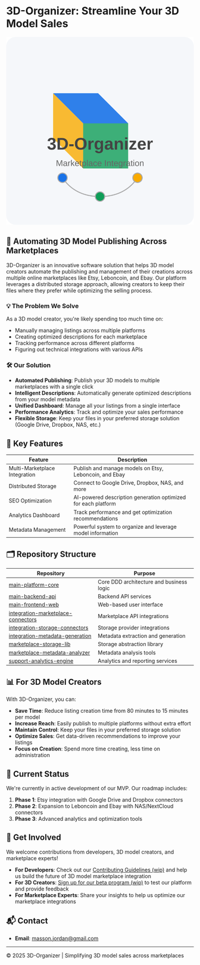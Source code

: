 # 3D-Organizer: Streamline Your 3D Model Sales

![Banner Image](./resources/banner.svg)

## 🚀 Automating 3D Model Publishing Across Marketplaces

3D-Organizer is an innovative software solution that helps 3D model creators automate the publishing and management of their creations across multiple online marketplaces like Etsy, Leboncoin, and Ebay. Our platform leverages a distributed storage approach, allowing creators to keep their files where they prefer while optimizing the selling process.

### 💡 The Problem We Solve

As a 3D model creator, you're likely spending too much time on:
- Manually managing listings across multiple platforms
- Creating optimized descriptions for each marketplace
- Tracking performance across different platforms
- Figuring out technical integrations with various APIs

### 🛠️ Our Solution

- **Automated Publishing**: Publish your 3D models to multiple marketplaces with a single click
- **Intelligent Descriptions**: Automatically generate optimized descriptions from your model metadata
- **Unified Dashboard**: Manage all your listings from a single interface
- **Performance Analytics**: Track and optimize your sales performance
- **Flexible Storage**: Keep your files in your preferred storage solution (Google Drive, Dropbox, NAS, etc.)

## 🌟 Key Features

| Feature | Description |
|---------|-------------|
| Multi-Marketplace Integration | Publish and manage models on Etsy, Leboncoin, and Ebay |
| Distributed Storage | Connect to Google Drive, Dropbox, NAS, and more |
| SEO Optimization | AI-powered description generation optimized for each platform |
| Analytics Dashboard | Track performance and get optimization recommendations |
| Metadata Management | Powerful system to organize and leverage model information |

## 🗂️ Repository Structure

| Repository | Purpose |
|------------|---------|
| [main-platform-core](https://github.com/3D-Organizer/main-platform-core) | Core DDD architecture and business logic |
| [main-backend-api](https://github.com/3D-Organizer/main-backend-api) | Backend API services |
| [main-frontend-web](https://github.com/3D-Organizer/main-frontend-web) | Web-based user interface |
| [integration-marketplace-connectors](https://github.com/3D-Organizer/integration-marketplace-connectors) | Marketplace API integrations |
| [integration-storage-connectors](https://github.com/3D-Organizer/integration-storage-connectors) | Storage provider integrations |
| [integration-metadata-generation](https://github.com/3D-Organizer/integration-metadata-generation) | Metadata extraction and generation |
| [marketplace-storage-lib](https://github.com/3D-Organizer/marketplace-storage-lib) | Storage abstraction library |
| [marketplace-metadata-analyzer](https://github.com/3D-Organizer/marketplace-metadata-analyzer) | Metadata analysis tools |
| [support-analytics-engine](https://github.com/3D-Organizer/support-analytics-engine) | Analytics and reporting services |

## 📊 For 3D Model Creators

With 3D-Organizer, you can:
- **Save Time**: Reduce listing creation time from 80 minutes to 15 minutes per model
- **Increase Reach**: Easily publish to multiple platforms without extra effort
- **Maintain Control**: Keep your files in your preferred storage solution
- **Optimize Sales**: Get data-driven recommendations to improve your listings
- **Focus on Creation**: Spend more time creating, less time on administration

## 🔄 Current Status

We're currently in active development of our MVP. Our roadmap includes:
1. **Phase 1**: Etsy integration with Google Drive and Dropbox connectors
2. **Phase 2**: Expansion to Leboncoin and Ebay with NAS/NextCloud connectors
3. **Phase 3**: Advanced analytics and optimization tools

## 🤝 Get Involved

We welcome contributions from developers, 3D model creators, and marketplace experts!

- **For Developers**: Check out our [Contributing Guidelines (wip)](link) and help us build the future of 3D model marketplace integration
- **For 3D Creators**: [Sign up for our beta program (wip)](link) to test our platform and provide feedback
- **For Marketplace Experts**: Share your insights to help us optimize our marketplace integrations

## 📬 Contact

- **Email**: masson.jordan@gmail.com
---

© 2025 3D-Organizer | Simplifying 3D model sales across marketplaces
